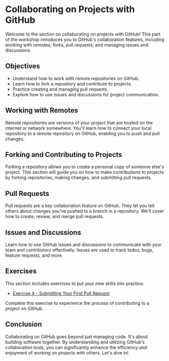 # Collaborating on Projects with GitHub

Welcome to the section on collaborating on projects with GitHub! This part of the workshop introduces you to GitHub's collaboration features, including working with remotes, forks, pull requests, and managing issues and discussions.

## Objectives

- Understand how to work with remote repositories on GitHub.
- Learn how to fork a repository and contribute to projects.
- Practice creating and managing pull requests.
- Explore how to use issues and discussions for project communication.

## Working with Remotes

Remote repositories are versions of your project that are hosted on the internet or network somewhere. You'll learn how to connect your local repository to a remote repository on GitHub, enabling you to push and pull changes.

## Forking and Contributing to Projects

Forking a repository allows you to create a personal copy of someone else's project. This section will guide you on how to make contributions to projects by forking repositories, making changes, and submitting pull requests.

## Pull Requests

Pull requests are a key collaboration feature on GitHub. They let you tell others about changes you've pushed to a branch in a repository. We'll cover how to create, review, and merge pull requests.

## Issues and Discussions

Learn how to use GitHub issues and discussions to communicate with your team and contributors effectively. Issues are used to track todos, bugs, feature requests, and more.

## Exercises

This section includes exercises to put your new skills into practice:

- [Exercise 4 - Submitting Your First Pull Request](./exercises/exercise-4.md)

Complete this exercise to experience the process of contributing to a project on GitHub.

## Conclusion

Collaborating on GitHub goes beyond just managing code. It's about building software together. By understanding and utilizing GitHub's collaboration tools, you can significantly enhance the efficiency and enjoyment of working on projects with others. Let's dive in!

